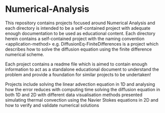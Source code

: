 # Numerical-Analysis

This repository contains projects focused around Numerical Analysis and each directory is intended to be a self-contained project with adequate enough documentation to be used as educational content. Each directory herein contains a self-contained project with the naming convention \<application-method\> e.g. DiffusionEq-FiniteDifferences is a project which describes how to solve the diffusion equation using the finite difference numerical scheme.
  
Each project contains a readme file which is aimed to contain enough information to act as a standalone educational document to understand the problem and provide a foundation for similar projects to be undertaken!

Projects include
solving the linear advection equation in 1D and analysing how the error reduces with computing time
solving the diffusion equation in both 1D and 2D with different data visualisation methods presented
simulating thermal convection using the Navier Stokes equations in 2D and how to verify and validate numerical solutions

